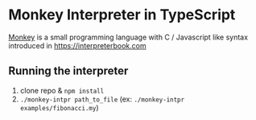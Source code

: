 # Monkey Interpreter in TypeScript

[Monkey](https://interpreterbook.com/#the-monkey-programming-language) is a small programming language with C / Javascript like syntax introduced in https://interpreterbook.com

## Running the interpreter

1. clone repo & `npm install`
2. `./monkey-intpr path_to_file` (ex: `./monkey-intpr examples/fibonacci.my`)
